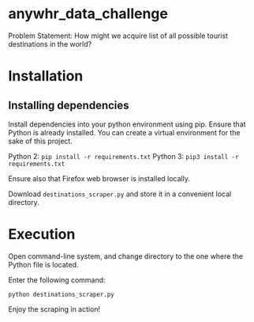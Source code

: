 # anywhr_data_challenge

Problem Statement: How might we acquire list of all possible tourist destinations in the world?

# Installation

## Installing dependencies

Install dependencies into your python environment using pip. Ensure that Python is already installed. You can create a virtual environment for the sake of this project.

Python 2: `pip install -r requirements.txt` 
Python 3:  `pip3 install -r requirements.txt`

Ensure also that Firefox web browser is installed locally. 

Download `destinations_scraper.py` and store it in a convenient local directory.

# Execution

Open command-line system, and change directory to the one where the Python file is located.

Enter the following command:

`python destinations_scraper.py`

Enjoy the scraping in action!
